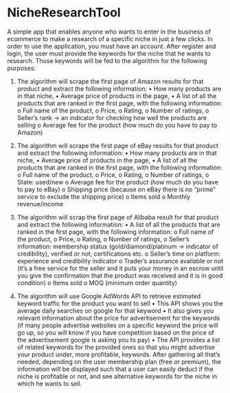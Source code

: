 # NicheResearchTool
A simple app that enables anyone who wants to enter in the business of ecommerce to make a research of a specific niche in just a few clicks.
In order to use the application, you must have an account. After register and login, the user must provide the keywords for the niche that he wants to research. Those keywords will be fed to the algorithm for the following purposes:
1.	The algorithm will scrape the first page of Amazon results for that product and extract the following information:
  •	How many products are in that niche,
  •	Average price of products in the page,
  •	A list of all the products that are ranked in the first page, with the following information:
    o	Full name of the product,
    o	Price,
    o	Rating,
    o	Number of ratings,
    o	Seller’s rank -> an indicator for checking how well the products are selling
    o	Average fee for the product (how much do you have to pay to Amazon)
2.	The algorithm will scrape the first page of eBay results for that product and extract the following information:
  •	How many products are in that niche,
  •	Average price of products in the page,
  •	A list of all the products that are ranked in the first page, with the following information:
    o	Full name of the product,
    o	Price,
    o	Rating,
    o	Number of ratings,
    o	State: used/new
    o	Average fee for the product (how much do you have to pay to eBay)
    o	Shipping price (because on eBay there is no “prime” service to exclude the shipping price)
    o	Items sold
    o	Monthly revenue/income

3.	The algorithm will scrap the first page of Alibaba result for that product and extract the following information:
  •	A list of all the products that are ranked in the first page, with the following information:
    o	Full name of the product,
    o	Price,
    o	Rating,
    o	Number of ratings,
    o	Seller’s information: membership status (gold/diamond/platinum -> indicator of credibility), verified or not, certifications etc.
    o	Seller’s time on platform: experience and credibility indicator
    o	Trader’s assurance available or not (it’s a free service for the seller and it puts your money in an escrow until you give the confirmation that the product was received and it is in good condition)
    o	Items sold
    o	MOQ (minimum order quantity)

4.	The algorithm will use Google AdWords API to retrieve estimated keyword traffic for the product you want to sell
  •	This API shows you the average daily searches on google for that keyword
  •	It also gives you relevant information about the price for advertisement for the keywords (if many people advertise websites on a specific keyword the price will go up, so you will know if you have competition based on the price of the advertisement google is asking you to pay)
  •	The API provides a list of related keywords for the provided ones so that you might advertise your product under, more profitable, keywords.
After gathering all that’s needed, depending on the user membership plan (free or premium), the information will be displayed such that a user can easily deduct if the niche is profitable or not, and see alternative keywords for the niche in which he wants to sell.
